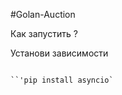 #Golan-Auction

Как запустить ?

Установи зависимости

```pip install aiogram

``'pip install asyncio`
